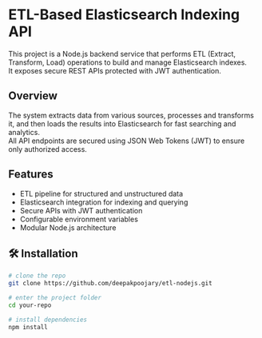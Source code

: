 # ETL-Based Elasticsearch Indexing API

This project is a Node.js backend service that performs ETL (Extract, Transform, Load) operations to build and manage Elasticsearch indexes.  
It exposes secure REST APIs protected with JWT authentication.

## Overview

The system extracts data from various sources, processes and transforms it, and then loads the results into Elasticsearch for fast searching and analytics.  
All API endpoints are secured using JSON Web Tokens (JWT) to ensure only authorized access.

## Features

- ETL pipeline for structured and unstructured data
- Elasticsearch integration for indexing and querying
- Secure APIs with JWT authentication
- Configurable environment variables
- Modular Node.js architecture

## 🛠️ Installation

```bash
# clone the repo
git clone https://github.com/deepakpoojary/etl-nodejs.git

# enter the project folder
cd your-repo

# install dependencies
npm install
```
